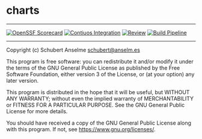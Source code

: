# charts

---

[![OpenSSF Scorecard][ossf-score-badge]][ossf-score-link]
[![Contiuos Integration][ci-badge]][ci-link]
[![Review][review-badge]][review-link]
[![Build Pipeline][build-badge]][build-link]

[ossf-score-badge]: https://api.securityscorecards.dev/projects/github.com/anselmes/charts/badge
[ossf-score-link]: https://securityscorecards.dev/viewer/?uri=github.com/anselmes/charts
[ci-badge]: https://github.com/anselmes/charts/actions/workflows/cicd.yml/badge.svg
[ci-link]: https://github.com/anselmes/charts/actions/workflows/cicd.yml
[review-badge]: https://github.com/anselmes/charts/actions/workflows/required/anselmes/cicd/.github/workflows/review.yml/badge.svg
[review-link]: https://github.com/anselmes/charts/actions/workflows/required/anselmes/cicd/.github/workflows/review.yml
[build-badge]: https://github.com/anselmes/charts/actions/workflows/build.yml/badge.svg
[build-link]: https://github.com/anselmes/charts/actions/workflows/build.yml

---

Copyright (c) Schubert Anselme <schubert@anselm.es>

This program is free software: you can redistribute it and/or modify
it under the terms of the GNU General Public License as published by
the Free Software Foundation, either version 3 of the License, or
(at your option) any later version.

This program is distributed in the hope that it will be useful,
but WITHOUT ANY WARRANTY; without even the implied warranty of
MERCHANTABILITY or FITNESS FOR A PARTICULAR PURPOSE. See the
GNU General Public License for more details.

You should have received a copy of the GNU General Public License
along with this program. If not, see <https://www.gnu.org/licenses/>.
